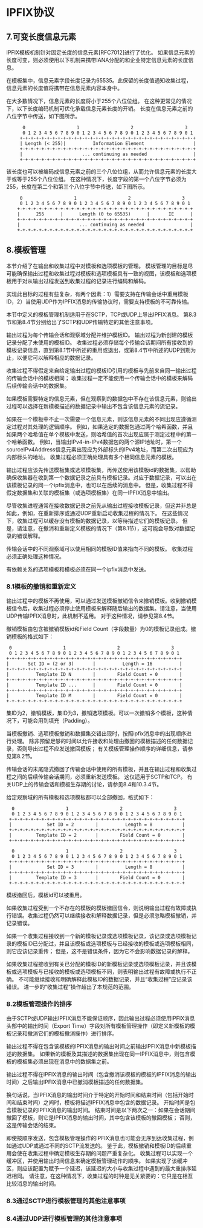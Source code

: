 # IPFIX协议

## 7.可变长度信息元素
IPFIX模板机制针对固定长度的信息元素[RFC7012]进行了优化。 如果信息元素的长度可变，则必须使用以下机制来携带IANA分配的和企业特定信息元素的长度信息。

在模板集中，信息元素字段长度记录为65535。此保留的长度值通知收集过程，信息元素的长度值将携带在信息元素内容本身中。

在大多数情况下，信息元素的长度将小于255个八位位组。 在这种更常见的情况下，以下长度编码机制可优化承载信息元素长度的开销。 长度在信息元素之前的八位字节中传送，如下图所示。
```
      0                   1                   2                   3
      0 1 2 3 4 5 6 7 8 9 0 1 2 3 4 5 6 7 8 9 0 1 2 3 4 5 6 7 8 9 0 1
     +-+-+-+-+-+-+-+-+-+-+-+-+-+-+-+-+-+-+-+-+-+-+-+-+-+-+-+-+-+-+-+-+
     | Length (< 255)|          Information Element                  |
     +-+-+-+-+-+-+-+-+-+-+-+-+-+-+-+-+-+-+-+-+-+-+-+-+-+-+-+-+-+-+-+-+
     |                      ... continuing as needed                 |
     +-+-+-+-+-+-+-+-+-+-+-+-+-+-+-+-+-+-+-+-+-+-+-+-+-+-+-+-+-+-+-+-+
```

该长度也可以被编码成信息元素之前的三个八位位组，从而允许信息元素的长度大于或等于255个八位位组。 在这种情况下，长度字段的第一个八位字节必须为255，长度在第二个和第三个八位字节中传送，如下图所示。
```
     0                   1                   2                   3
     0 1 2 3 4 5 6 7 8 9 0 1 2 3 4 5 6 7 8 9 0 1 2 3 4 5 6 7 8 9 0 1
    +-+-+-+-+-+-+-+-+-+-+-+-+-+-+-+-+-+-+-+-+-+-+-+-+-+-+-+-+-+-+-+-+
    |      255      |      Length (0 to 65535)      |       IE      |
    +-+-+-+-+-+-+-+-+-+-+-+-+-+-+-+-+-+-+-+-+-+-+-+-+-+-+-+-+-+-+-+-+
    |                      ... continuing as needed                 |
    +-+-+-+-+-+-+-+-+-+-+-+-+-+-+-+-+-+-+-+-+-+-+-+-+-+-+-+-+-+-+-+-+
```

## 8.模板管理
本节介绍了在输出和收集过程中对模板和选项模板的管理。 模板管理的目标是尽可能确保输出过程和收集过程对模板和选项模板具有一致的视图，该模板和选项模板用于对从输出过程发送到收集过程的记录进行编码和解码。

实现此目标的过程有些复杂，有两个因素：1）需要支持在传输会话中重用模板ID，2）当使用UDP作为IPFIX消息的传输协议时，需要支持模板的不可靠传输。

本节中定义的模板管理机制适用于在SCTP，TCP或UDP上导出IPFIX消息。 第8.3节和第8.4节分别给出了SCTP和UDP传输特定的其他注意事项。

输出过程为每个传输会话和观察域分配并维护模板ID。 输出过程为新创建的模板记录分配了未使用的模板ID。 收集过程必须存储每个传输会话期间所有接收到的模板记录信息，直到第8.1节中所述的重用或退出，或第8.4节中所述的UDP到期为止，以便它可以解释相应的数据记录。

收集过程不得假定来自给定输出过程的模板ID引用的模板与先前来自同一输出过程的传输会话中的模板相同； 收集过程一定不能使用一个传输会话中的模板来解码后续传输会话中的数据集。

如果模板需要特定的信息元素，但在观察到的数据包中不存在该信息元素，则输出过程可以选择在新模板描述的数据记录中输出不包含该信息元素的流记录。

如果在一个模板中不止一次需要一个信息元素，则该信息元素的不同出现应遵循测定过程对其处理的逻辑顺序。 例如，如果选定的数据包通过两个哈希函数，并且如果两个哈希值在单个模板中发送，则哈希值的首次出现应属于测定过程中的第一个哈希函数。 例如，当输出IPv4-in-IPv4数据包的两个源IP地址时，第一个sourceIPv4Address信息元素出现应为外部标头的IPv4地址，而第二次出现应为内部标头的地址。 收集过程必须正确处理具有多个相同信息元素的模板。

输出过程应该先传送模板集或选项模板集，再传送使用该模板id的数据集，以帮助确保收集器在收到第一个数据记录之前具有模板记录。对应于数据记录，可以出在该模板记录的同一个ipfix消息中，也可以在后续的消息中。 但是，收集过程不得假定数据集和关联的模板集（或选项模板集）在同一IPFIX消息中输出。

尽管收集进程通常在接收数据记录之前先从输出过程接收模板记录，但这并非总是如此，例如，在重新排序或通过UDP重新启动收集过程的情况下。 在这些情况下，收集过程可以缓存没有模板的数据记录，以等待描述它们的模板记录。 但是，请注意，在撤消和重新定义模板的情况下（第8.1节），这可能会导致对数据记录的错误解释。

传输会话中的不同观察域可以使用相同的模板ID值来指向不同的模板。 收集过程必须正确处理这种情况。

有依赖关系的选项模板和模板必须在同一个ipfix消息中发送。

### 8.1模板的撤销和重新定义
输出过程中的模板不再使用，可以通过发送模板撤销信令来撤销模板。收到撤销模板信令后，收集过程必须停止使用模板来解释随后输出的数据集。请注意，当使用UDP传输IPFIX消息时，此机制不适用。 对于这种情况，请参见第8.4节。

撤销模板由包含被撤销模板id和Field Count（字段数量）为0的模板记录组成。撤销模板的格式如下：

     0                   1                   2                   3
     0 1 2 3 4 5 6 7 8 9 0 1 2 3 4 5 6 7 8 9 0 1 2 3 4 5 6 7 8 9 0 1
    +-+-+-+-+-+-+-+-+-+-+-+-+-+-+-+-+-+-+-+-+-+-+-+-+-+-+-+-+-+-+-+-+
    |       Set ID = (2 or 3)       |          Length = 16          |
    +-+-+-+-+-+-+-+-+-+-+-+-+-+-+-+-+-+-+-+-+-+-+-+-+-+-+-+-+-+-+-+-+
    |          Template ID N        |        Field Count = 0        |
    +-+-+-+-+-+-+-+-+-+-+-+-+-+-+-+-+-+-+-+-+-+-+-+-+-+-+-+-+-+-+-+-+
    |          Template ID ...      |        Field Count = 0        |
    +-+-+-+-+-+-+-+-+-+-+-+-+-+-+-+-+-+-+-+-+-+-+-+-+-+-+-+-+-+-+-+-+
    |          Template ID M        |        Field Count = 0        |
    +-+-+-+-+-+-+-+-+-+-+-+-+-+-+-+-+-+-+-+-+-+-+-+-+-+-+-+-+-+-+-+-+
    
集ID为2，撤销模板，集ID为3，撤销选项模板。可以一次撤销多个模板，这种情况下，可能会用到填充（Padding）。

当模板撤销、选项模板撤销和数据集交错出现时，按照ipfix消息中的出现顺序进行处理。 除非预留足够的时间以允许接收和处理由撤回的模板描述的任何数据记录，否则导出过程不应发送撤回模板； 有关模板管理操作顺序的详细信息，请参见第8.2节。

传输会话的末尾隐式撤回了传输会话中使用的所有模板，并且在输出过程和收集过程之间的后续传输会话期间，必须重新发送模板。 这仅适用于SCTP和TCP。 有关UDP上的传输会话和模板生存期的讨论，请参见8.4和10.3.4节。

给定观察域的所有模板和选项模板都可以全部撤回，格式如下：

      0                   1                   2                   3
      0 1 2 3 4 5 6 7 8 9 0 1 2 3 4 5 6 7 8 9 0 1 2 3 4 5 6 7 8 9 0 1
     +-+-+-+-+-+-+-+-+-+-+-+-+-+-+-+-+-+-+-+-+-+-+-+-+-+-+-+-+-+-+-+-+
     |             Set ID = 2        |          Length = 8           |
     +-+-+-+-+-+-+-+-+-+-+-+-+-+-+-+-+-+-+-+-+-+-+-+-+-+-+-+-+-+-+-+-+
     |         Template ID = 2       |        Field Count = 0        |
     +-+-+-+-+-+-+-+-+-+-+-+-+-+-+-+-+-+-+-+-+-+-+-+-+-+-+-+-+-+-+-+-+
     
      0                   1                   2                   3
      0 1 2 3 4 5 6 7 8 9 0 1 2 3 4 5 6 7 8 9 0 1 2 3 4 5 6 7 8 9 0 1
     +-+-+-+-+-+-+-+-+-+-+-+-+-+-+-+-+-+-+-+-+-+-+-+-+-+-+-+-+-+-+-+-+
     |             Set ID = 3        |          Length = 8           |
     +-+-+-+-+-+-+-+-+-+-+-+-+-+-+-+-+-+-+-+-+-+-+-+-+-+-+-+-+-+-+-+-+
     |         Template ID = 3       |        Field Count = 0        |
     +-+-+-+-+-+-+-+-+-+-+-+-+-+-+-+-+-+-+-+-+-+-+-+-+-+-+-+-+-+-+-+-+
     
模板撤回后，模板id可以被重用。

如果收集过程受到一个不存在的模板的模板撤回信令，则说明输出过程有故障或执行错误。收集过程仍然可以继续接收和解释数据记录，但是必须忽略模板撤销，并记录错误。

如果一个收集过程接收到一个新的模板记录或选项模板记录，该记录或选项模板记录的模板ID已分配过，并且该模板或选项模板与已经接收的模板或选项模板相同，则它应该记录重传； 但是，这不是错误条件，因为它不会影响数据记录的解释。

如果收集过程接收到有关已分配的模板ID的新模板记录或选项模板记录，并且该模板或选项模板与已接收的模板或选项模板不同，则表明输出过程有故障或执行不正确。 不可能继续接收和明确解释此模板ID的数据记录，并且“收集过程”应记录该错误。 进一步的“收集过程”操作超出了本规范的范围。

### 8.2模板管理操作的排序

由于SCTP或UDP输出IPFIX消息不能保证顺序，因此输出过程必须使用IPFIX消息头部中的输出时间（Export Time）字段对所有模板管理操作（即定义新模板的模板记录和撤消它们的模板撤消操作）进行排序。

输出过程不得在包含该模板的IPFIX消息的输出时间之前输出IPFIX消息中新模板描述的数据集。 如果新的模板及其描述的数据集出现在同一IPFIX消息中，则包含模板的模板集必须出现在消息中的数据集之前。

输出过程不得在IPFIX消息的输出时间（包含撤消该模板的模板的IPFIX消息的输出时间）之后输出IPFIX消息中已撤消模板描述的任何数据集。

换句话说，当IPFIX消息的输出时间介于特定的开始时间和结束时间（包括开始时间和结束时间）之间时，模板将描述IPFIX消息中包含的数据记录。 开始时间是包含模板记录的IPFIX消息的输出时间。 结束时间是以下两次之一：如果在会话期间撤回了模板，则它是IPFIX消息的输出时间，其中包含该模板的撤回模板； 否则，这是传输会话的结束。

即使按顺序发送，包含模板管理操作的IPFIX消息也可能会无序到达收集过程，例如通过UDP或通过不同的SCTP流发送的。 鉴于此，模板撤销和模板ID的后续重用会使在收集过程中确定模板生存期的问题严重复杂化。 收集过程可以实现一个缓冲区，并使用输出时间信息来确定模板管理动作的顺序。 如果实现了该缓冲区，则应该配置为赋予一个延迟，该延迟的大小与收集过程中遇到的最大重排序延迟相同。 请注意，在这种情况下，收集过程的时钟是无关紧要的：它只是在相互比较消息的输出时间。

### 8.3通过SCTP进行模板管理的其他注意事项

### 8.4通过UDP进行模板管理的其他注意事项
     
